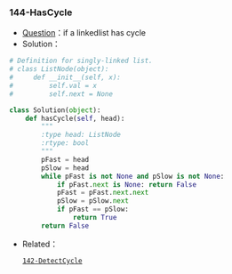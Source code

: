 ### 144-HasCycle

+ [Question](https://leetcode-cn.com/problems/linked-list-cycle/)：if a linkedlist has cycle
+ Solution：

```python
# Definition for singly-linked list.
# class ListNode(object):
#     def __init__(self, x):
#         self.val = x
#         self.next = None

class Solution(object):
    def hasCycle(self, head):
        """
        :type head: ListNode
        :rtype: bool
        """
        pFast = head
        pSlow = head
        while pFast is not None and pSlow is not None:
            if pFast.next is None: return False
            pFast = pFast.next.next
            pSlow = pSlow.next
            if pFast == pSlow:
                return True
        return False      
```

+ Related：

  [`142-DetectCycle`](./142-DetectCycle.md)

  